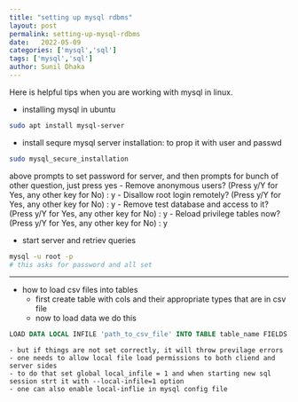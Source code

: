 ```yaml
---
title: "setting up mysql rdbms"
layout: post
permalink: setting-up-mysql-rdbms
date:   2022-05-09
categories: ['mysql','sql']
tags: ['mysql','sql']
author: Sunil Dhaka
---
```

Here is helpful tips when you are working with mysql in linux. 
- installing mysql in ubuntu
```bash
sudo apt install mysql-server
```
- install sequre mysql server installation: to prop it with user and passwd
```bash
sudo mysql_secure_installation
```
above prompts to set password for server, and then prompts for bunch of other question, just press yes
	- Remove anonymous users? (Press y/Y for Yes, any other key for No) : y
	- Disallow root login remotely? (Press y/Y for Yes, any other key for No) : y
	- Remove test database and access to it? (Press y/Y for Yes, any other key for No) : y
	- Reload privilege tables now? (Press y/Y for Yes, any other key for No) : y

- start server and retriev queries
```bash
mysql -u root -p
# this asks for password and all set
```
---
- how to load csv files into tables
	- first create table with cols and their appropriate types that are in csv file
	- now to load data we do this
```sql
LOAD DATA LOCAL INFILE 'path_to_csv_file' INTO TABLE table_name FIELDS TERMINATED BY ',' LINES TERMINATED BY '\n' IGNORE 1 ROWS;
```
	- but if things are not set correctly, it will throw previlage errors
	- one needs to allow local file load permissions to both cliend and server sides
	- to do that set global local_infile = 1 and when starting new sql session strt it with --local-infile=1 option 
	- one can also enable local-inflie in mysql config file 
